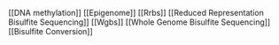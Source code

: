 [[DNA methylation]]
[[Epigenome]]
[[Rrbs]]
[[Reduced Representation Bisulfite Sequencing]]
[[Wgbs]]
[[Whole Genome Bisulfite Sequencing]]
[[Bisulfite Conversion]]
